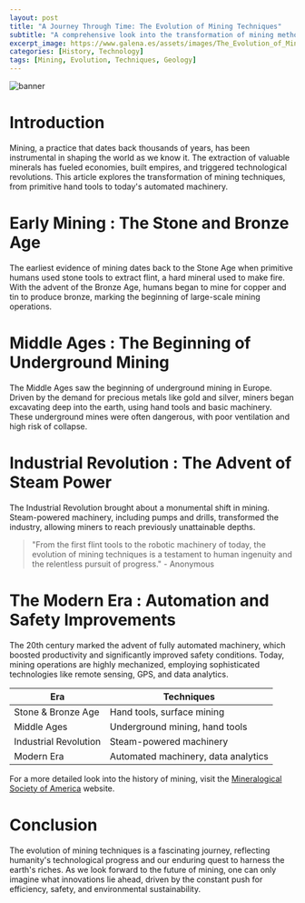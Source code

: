 ```yaml
---
layout: post
title: "A Journey Through Time: The Evolution of Mining Techniques"
subtitle: "A comprehensive look into the transformation of mining methods across the ages."
excerpt_image: https://www.galena.es/assets/images/The_Evolution_of_Mining_Techniques.png
categories: [History, Technology]
tags: [Mining, Evolution, Techniques, Geology]
---
```


![banner](https://www.galena.es/assets/images/The_Evolution_of_Mining_Techniques.png "A timeline graphic illustrating the evolution of mining techniques, featuring images of ancient hand tools, steam-powered machinery, and modern automated equipment, highlighting the advancements in mineral extraction over the centuries.")

# Introduction

Mining, a practice that dates back thousands of years, has been instrumental in shaping the world as we know it. The extraction of valuable minerals has fueled economies, built empires, and triggered technological revolutions. This article explores the transformation of mining techniques, from primitive hand tools to today's automated machinery.

# Early Mining : The Stone and Bronze Age

The earliest evidence of mining dates back to the Stone Age when primitive humans used stone tools to extract flint, a hard mineral used to make fire. With the advent of the Bronze Age, humans began to mine for copper and tin to produce bronze, marking the beginning of large-scale mining operations.

# Middle Ages : The Beginning of Underground Mining

The Middle Ages saw the beginning of underground mining in Europe. Driven by the demand for precious metals like gold and silver, miners began excavating deep into the earth, using hand tools and basic machinery. These underground mines were often dangerous, with poor ventilation and high risk of collapse.

# Industrial Revolution : The Advent of Steam Power

The Industrial Revolution brought about a monumental shift in mining. Steam-powered machinery, including pumps and drills, transformed the industry, allowing miners to reach previously unattainable depths.

> "From the first flint tools to the robotic machinery of today, the evolution of mining techniques is a testament to human ingenuity and the relentless pursuit of progress." - Anonymous

# The Modern Era : Automation and Safety Improvements

The 20th century marked the advent of fully automated machinery, which boosted productivity and significantly improved safety conditions. Today, mining operations are highly mechanized, employing sophisticated technologies like remote sensing, GPS, and data analytics.

| Era | Techniques |
| --- | --- |
| Stone & Bronze Age | Hand tools, surface mining |
| Middle Ages | Underground mining, hand tools |
| Industrial Revolution | Steam-powered machinery |
| Modern Era | Automated machinery, data analytics |

For a more detailed look into the history of mining, visit the [Mineralogical Society of America](https://www.minsocam.org/) website.

# Conclusion

The evolution of mining techniques is a fascinating journey, reflecting humanity's technological progress and our enduring quest to harness the earth's riches. As we look forward to the future of mining, one can only imagine what innovations lie ahead, driven by the constant push for efficiency, safety, and environmental sustainability.